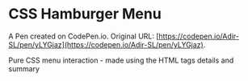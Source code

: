 # CSS Hamburger Menu

A Pen created on CodePen.io. Original URL: [https://codepen.io/Adir-SL/pen/yLYGjaz](https://codepen.io/Adir-SL/pen/yLYGjaz).

Pure CSS menu interaction - made using the HTML tags details and summary